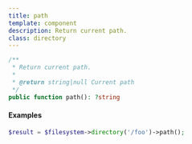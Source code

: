 ```yaml
---
title: path
template: component
description: Return current path.
class: directory
---
```


```php
/**
 * Return current path.
 *
 * @return string|null Current path
 */
public function path(): ?string
```

#### Examples

```php
$result = $filesystem->directory('/foo')->path();
```
